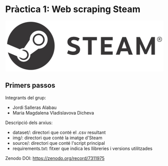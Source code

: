 # Pràctica 1: Web scraping Steam
<div align="center">
    <img src="img/steam.jpg?raw=true">
</div>

## Primers passos
Integrants del grup:
 - Jordi Salleras Alabau
 - Maria Magdalena Vladislavova Dicheva

Descripció dels arxius:
 - dataset/: directori que conté el .csv resultant
 - img/: directori que conté la imatge d'Steam
 - source/: directori que conté l'script principal
 - requirements.txt: fitxer que indica les llibreries i versions utilitzades

Zenodo DOI: https://zenodo.org/record/7311975